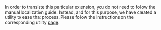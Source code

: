 In order to translate this particular extension, you do not need to follow the manual localization guide. Instead, and for this purpose, we have created a utility to ease that process. Please follow the instructions on the corresponding utility [page](https://gitlab.com/lo_extensions/l10n-utility).

